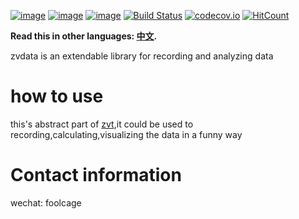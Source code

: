 [![image](https://img.shields.io/pypi/v/zvdata.svg)](https://pypi.org/project/zvdata/)
[![image](https://img.shields.io/pypi/l/zvdata.svg)](https://pypi.org/project/zvdata/)
[![image](https://img.shields.io/pypi/pyversions/zvdata.svg)](https://pypi.org/project/zvdata/)
[![Build Status](https://api.travis-ci.org/zvtvz/zvdata.svg?branch=master)](https://travis-ci.org/zvtvz/zvdata)
[![codecov.io](https://codecov.io/github/zvtvz/zvdata/coverage.svg?branch=master)](https://codecov.io/github/zvtvz/zvdata)
[![HitCount](http://hits.dwyl.io/zvtvz/zvdata.svg)](http://hits.dwyl.io/zvtvz/zvdata)

**Read this in other languages: [中文](README.md).**  

zvdata is an extendable library for recording and analyzing data

# how to use

this's abstract part of [zvt](https://github.com/zvtvz/zvt),it could be used to recording,calculating,visualizing the data in a funny way

# Contact information
wechat: foolcage
